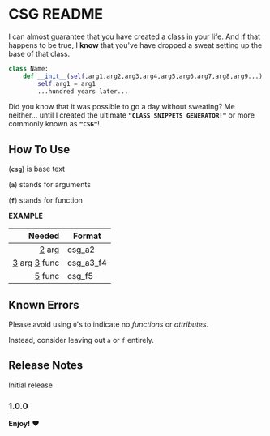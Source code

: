 # CSG README

I can almost guarantee that you have created a class in your life. And if that happens to be true, I **know** that you've have dropped a sweat setting up the base of that class. 
```python
class Name:
    def __init__(self,arg1,arg2,arg3,arg4,arg5,arg6,arg7,arg8,arg9...):
        self.arg1 = arg1
        ...hundred years later...
```
Did you know that it was possible to go a day without sweating? Me neither... until I created the ultimate **`"CLASS SNIPPETS GENERATOR!"`** or more commonly known as **`"CSG"`**!
## How To Use

(**`csg`**) is base text 

(**`a`**) stands for arguments

(**`f`**) stands for function

**EXAMPLE**

| Needed |  Format |   
| ------:|---------------------------------------------------   
| <u>2</u> arg |  csg_a2 |
| <u>3</u> arg <u>3</u> func |  csg_a3_f4 |   
| <u>5</u> func |  csg_f5 |   
          
## Known Errors

Please avoid using `0`'s to indicate no *functions* or *attributes*. 

Instead, consider leaving out `a` or `f` entirely.       

## Release Notes

Initial release

### 1.0.0

**Enjoy!** :heart:
